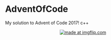 # AdventOfCode

My solution to Advent of Code 2017! c++


<p align="center">
<a href="https://imgflip.com/gif/27qhkc"><img src="https://i.imgflip.com/27qhkc.gif" title="made at imgflip.com"/></a>
<p/>

